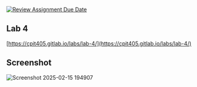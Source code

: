 [![Review Assignment Due Date](https://classroom.github.com/assets/deadline-readme-button-22041afd0340ce965d47ae6ef1cefeee28c7c493a6346c4f15d667ab976d596c.svg)](https://classroom.github.com/a/v0aSYj0U)
## Lab 4

[https://cpit405.gitlab.io/labs/lab-4/](https://cpit405.gitlab.io/labs/lab-4/)

## Screenshot

![Screenshot 2025-02-15 194907](https://github.com/user-attachments/assets/8b2f5451-f337-4161-979f-6ca181143e78)
